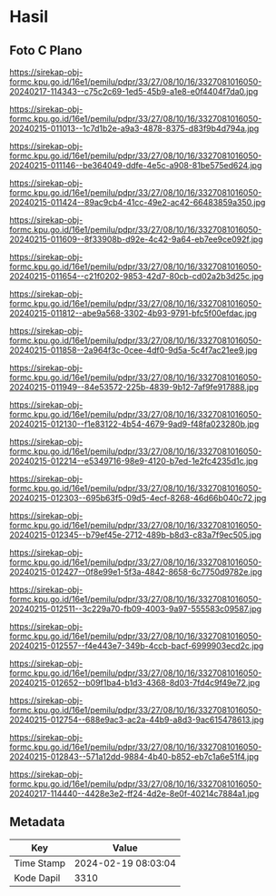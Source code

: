 # Hasil

## Foto C Plano

https://sirekap-obj-formc.kpu.go.id/16e1/pemilu/pdpr/33/27/08/10/16/3327081016050-20240217-114343--c75c2c69-1ed5-45b9-a1e8-e0f4404f7da0.jpg

https://sirekap-obj-formc.kpu.go.id/16e1/pemilu/pdpr/33/27/08/10/16/3327081016050-20240215-011013--1c7d1b2e-a9a3-4878-8375-d83f9b4d794a.jpg

https://sirekap-obj-formc.kpu.go.id/16e1/pemilu/pdpr/33/27/08/10/16/3327081016050-20240215-011146--be364049-ddfe-4e5c-a908-81be575ed624.jpg

https://sirekap-obj-formc.kpu.go.id/16e1/pemilu/pdpr/33/27/08/10/16/3327081016050-20240215-011424--89ac9cb4-41cc-49e2-ac42-66483859a350.jpg

https://sirekap-obj-formc.kpu.go.id/16e1/pemilu/pdpr/33/27/08/10/16/3327081016050-20240215-011609--8f33908b-d92e-4c42-9a64-eb7ee9ce092f.jpg

https://sirekap-obj-formc.kpu.go.id/16e1/pemilu/pdpr/33/27/08/10/16/3327081016050-20240215-011654--c21f0202-9853-42d7-80cb-cd02a2b3d25c.jpg

https://sirekap-obj-formc.kpu.go.id/16e1/pemilu/pdpr/33/27/08/10/16/3327081016050-20240215-011812--abe9a568-3302-4b93-9791-bfc5f00efdac.jpg

https://sirekap-obj-formc.kpu.go.id/16e1/pemilu/pdpr/33/27/08/10/16/3327081016050-20240215-011858--2a964f3c-0cee-4df0-9d5a-5c4f7ac21ee9.jpg

https://sirekap-obj-formc.kpu.go.id/16e1/pemilu/pdpr/33/27/08/10/16/3327081016050-20240215-011949--84e53572-225b-4839-9b12-7af9fe917888.jpg

https://sirekap-obj-formc.kpu.go.id/16e1/pemilu/pdpr/33/27/08/10/16/3327081016050-20240215-012130--f1e83122-4b54-4679-9ad9-f48fa023280b.jpg

https://sirekap-obj-formc.kpu.go.id/16e1/pemilu/pdpr/33/27/08/10/16/3327081016050-20240215-012214--e5349716-98e9-4120-b7ed-1e2fc4235d1c.jpg

https://sirekap-obj-formc.kpu.go.id/16e1/pemilu/pdpr/33/27/08/10/16/3327081016050-20240215-012303--695b63f5-09d5-4ecf-8268-46d66b040c72.jpg

https://sirekap-obj-formc.kpu.go.id/16e1/pemilu/pdpr/33/27/08/10/16/3327081016050-20240215-012345--b79ef45e-2712-489b-b8d3-c83a7f9ec505.jpg

https://sirekap-obj-formc.kpu.go.id/16e1/pemilu/pdpr/33/27/08/10/16/3327081016050-20240215-012427--0f8e99e1-5f3a-4842-8658-6c7750d9782e.jpg

https://sirekap-obj-formc.kpu.go.id/16e1/pemilu/pdpr/33/27/08/10/16/3327081016050-20240215-012511--3c229a70-fb09-4003-9a97-555583c09587.jpg

https://sirekap-obj-formc.kpu.go.id/16e1/pemilu/pdpr/33/27/08/10/16/3327081016050-20240215-012557--f4e443e7-349b-4ccb-bacf-6999903ecd2c.jpg

https://sirekap-obj-formc.kpu.go.id/16e1/pemilu/pdpr/33/27/08/10/16/3327081016050-20240215-012652--b09f1ba4-b1d3-4368-8d03-7fd4c9f49e72.jpg

https://sirekap-obj-formc.kpu.go.id/16e1/pemilu/pdpr/33/27/08/10/16/3327081016050-20240215-012754--688e9ac3-ac2a-44b9-a8d3-9ac615478613.jpg

https://sirekap-obj-formc.kpu.go.id/16e1/pemilu/pdpr/33/27/08/10/16/3327081016050-20240215-012843--571a12dd-9884-4b40-b852-eb7c1a6e51f4.jpg

https://sirekap-obj-formc.kpu.go.id/16e1/pemilu/pdpr/33/27/08/10/16/3327081016050-20240217-114440--4428e3e2-ff24-4d2e-8e0f-40214c7884a1.jpg


## Metadata

| Key        | Value               |
| ---------- | ------------------- |
| Time Stamp | 2024-02-19 08:03:04 |
| Kode Dapil | 3310                |




